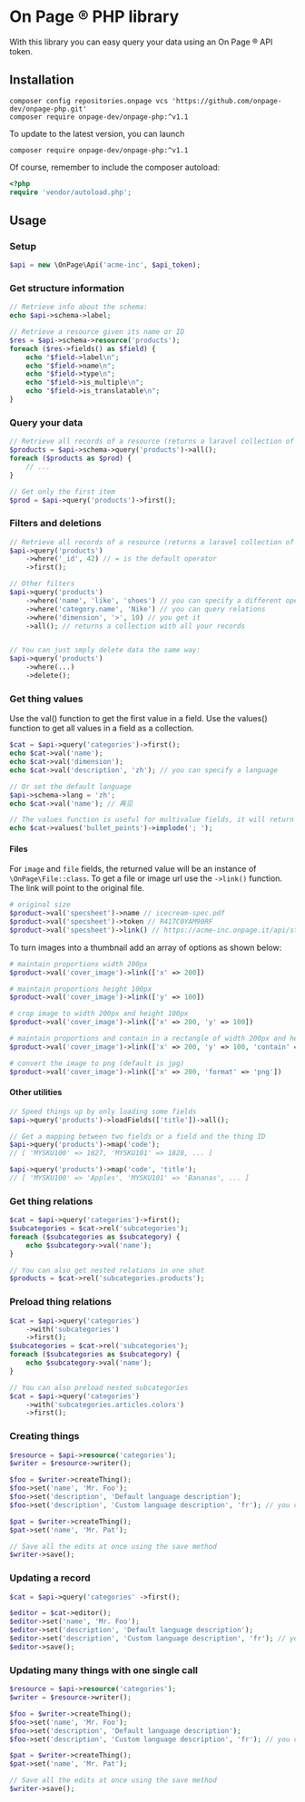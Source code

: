 # On Page ® PHP library

With this library you can easy query your data using an On Page ® API token.

## Installation

```
composer config repositories.onpage vcs 'https://github.com/onpage-dev/onpage-php.git'
composer require onpage-dev/onpage-php:^v1.1
```

To update to the latest version, you can launch
```
composer require onpage-dev/onpage-php:^v1.1
```

Of course, remember to include the composer autoload:

```php
<?php
require 'vendor/autoload.php';
```

## Usage

### Setup

```php
$api = new \OnPage\Api('acme-inc', $api_token);
```

### Get structure information

```php
// Retrieve info about the schema:
echo $api->schema->label;

// Retrieve a resource given its name or ID
$res = $api->schema->resource('products');
foreach ($res->fields() as $field) {
    echo "$field->label\n";
    echo "$field->name\n";
    echo "$field->type\n";
    echo "$field->is_multiple\n";
    echo "$field->is_translatable\n";
}
```

### Query your data

```php
// Retrieve all records of a resource (returns a laravel collection of \OnPage\Thing)
$products = $api->schema->query('products')->all();
foreach ($products as $prod) {
    // ...
}

// Get only the first item
$prod = $api->query('products')->first();
```

### Filters and deletions

```php
// Retrieve all records of a resource (returns a laravel collection of \OnPage\Thing)
$api->query('products')
    ->where('_id', 42) // = is the default operator
    ->first();

// Other filters
$api->query('products')
    ->where('name', 'like', 'shoes') // you can specify a different operator
    ->where('category.name', 'Nike') // you can query relations
    ->where('dimension', '>', 10) // you get it
    ->all(); // returns a collection with all your records


// You can just smply delete data the same way:
$api->query('products')
    ->where(...)
    ->delete();
```

### Get thing values

Use the val() function to get the first value in a field.
Use the values() function to get all values in a field as a collection.

```php
$cat = $api->query('categories')->first();
echo $cat->val('name');
echo $cat->val('dimension');
echo $cat->val('description', 'zh'); // you can specify a language

// Or set the default language
$api->schema->lang = 'zh';
echo $cat->val('name'); // 再见

// The values function is useful for multivalue fields, it will return a laravel collection of values.
echo $cat->values('bullet_points')->implode('; ');
```

#### Files

For `image` and `file` fields, the returned value will be an instance of `\OnPage\File::class`.
To get a file or image url use the `->link()` function. The link will point to the original file.

```php
# original size
$product->val('specsheet')->name // icecream-spec.pdf
$product->val('specsheet')->token // R417C0YAM90RF
$product->val('specsheet')->link() // https://acme-inc.onpage.it/api/storage/R417C0YAM90RF?name=icecream-spec.pdf
```

To turn images into a thumbnail add an array of options as shown below:

```php
# maintain proportions width 200px
$product->val('cover_image')->link(['x' => 200])

# maintain proportions height 100px
$product->val('cover_image')->link(['y' => 100])

# crop image to width 200px and height 100px
$product->val('cover_image')->link(['x' => 200, 'y' => 100])

# maintain proportions and contain in a rectangle of width 200px and height 100px
$product->val('cover_image')->link(['x' => 200, 'y' => 100, 'contain' => true])

# convert the image to png (default is jpg)
$product->val('cover_image')->link(['x' => 200, 'format' => 'png'])
```

#### Other utilities

```php
// Speed things up by only loading some fields
$api->query('products')->loadFields(['title'])->all();

// Get a mapping between two fields or a field and the thing ID
$api->query('products')->map('code');
// [ 'MYSKU100' => 1827, 'MYSKU101' => 1828, ... ]

$api->query('products')->map('code', 'title');
// [ 'MYSKU100' => 'Apples', 'MYSKU101' => 'Bananas', ... ]
```

### Get thing relations

```php
$cat = $api->query('categories')->first();
$subcategories = $cat->rel('subcategories');
foreach ($subcategories as $subcategory) {
    echo $subcategory->val('name');
}

// You can also get nested relations in one shot
$products = $cat->rel('subcategories.products');
```

### Preload thing relations

```php
$cat = $api->query('categories')
    ->with('subcategories')
    ->first();
$subcategories = $cat->rel('subcategories');
foreach ($subcategories as $subcategory) {
    echo $subcategory->val('name');
}

// You can also preload nested subcategories
$cat = $api->query('categories')
    ->with('subcategories.articles.colors')
    ->first();
```

### Creating things

```php
$resource = $api->resource('categories');
$writer = $resource->writer();

$foo = $writer->createThing();
$foo->set('name', 'Mr. Foo');
$foo->set('description', 'Default language description');
$foo->set('description', 'Custom language description', 'fr'); // you can specify language

$pat = $writer->createThing();
$pat->set('name', 'Mr. Pat');

// Save all the edits at once using the save method
$writer->save();
```
### Updating a record

```php
$cat = $api->query('categories' ->first();

$editor = $cat->editor();
$editor->set('name', 'Mr. Foo');
$editor->set('description', 'Default language description');
$editor->set('description', 'Custom language description', 'fr'); // you can specify language
$editor->save();
```

### Updating many things with one single call

```php
$resource = $api->resource('categories');
$writer = $resource->writer();

$foo = $writer->createThing();
$foo->set('name', 'Mr. Foo');
$foo->set('description', 'Default language description');
$foo->set('description', 'Custom language description', 'fr'); // you can specify language

$pat = $writer->createThing();
$pat->set('name', 'Mr. Pat');

// Save all the edits at once using the save method
$writer->save();
```
